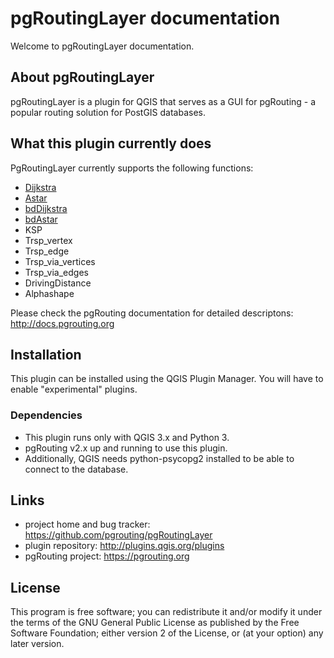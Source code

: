 # pgRoutingLayer documentation

Welcome to pgRoutingLayer documentation.


## About pgRoutingLayer

pgRoutingLayer is a plugin for QGIS that serves as a GUI for pgRouting - a popular routing solution for PostGIS databases.

## What this plugin currently does

PgRoutingLayer currently supports the following functions:

- [Dijkstra](functions/pgr_dijkstra.md)
- [Astar](functions/pgr_astar.md)
- [bdDijkstra](functions/pgr_bddijkstra.md)
- [bdAstar](functions/pgr_bdastar.md)
- KSP
- Trsp_vertex
- Trsp_edge
- Trsp_via_vertices
- Trsp_via_edges
- DrivingDistance
- Alphashape

Please check the pgRouting documentation for detailed descriptons: http://docs.pgrouting.org

## Installation

This plugin can be installed using the QGIS Plugin Manager. You will have to enable "experimental" plugins.

### Dependencies

- This plugin runs only with QGIS 3.x and Python 3.
- pgRouting v2.x up and running to use this plugin.
- Additionally, QGIS needs python-psycopg2 installed to be able to connect to the database.

## Links

- project home and bug tracker: https://github.com/pgrouting/pgRoutingLayer
- plugin repository: http://plugins.qgis.org/plugins
- pgRouting project: https://pgrouting.org


## License

This program is free software; you can redistribute it and/or modify it under the terms of the GNU General Public License as published by the Free Software Foundation; either version 2 of the License, or (at your option) any later version.
